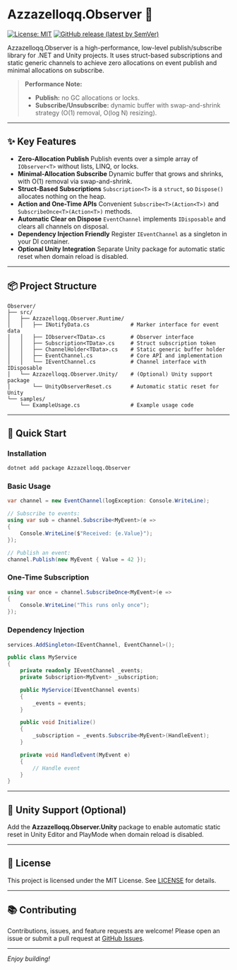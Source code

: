 # Azzazelloqq.Observer 🚀

[![License: MIT](https://img.shields.io/badge/License-MIT-yellow.svg?style=flat-square)](LICENSE)
[![GitHub release (latest by SemVer)](https://img.shields.io/github/release/Azzazelloqq/Observer.svg?style=flat-square\&cacheSeconds=86400)](https://github.com/Azzazelloqq/Observer/releases)

Azzazelloqq.Observer is a high-performance, low-level publish/subscribe library for .NET and Unity projects. It uses struct-based subscriptions and static generic channels to achieve zero allocations on event publish and minimal allocations on subscribe.

> **Performance Note:**
>
> * **Publish:** no GC allocations or locks.
> * **Subscribe/Unsubscribe:** dynamic buffer with swap-and-shrink strategy (O(1) removal, O(log N) resizing).

---

## ✨ Key Features

* **Zero-Allocation Publish**
  Publish events over a simple array of `IObserver<T>` without lists, LINQ, or locks.
* **Minimal-Allocation Subscribe**
  Dynamic buffer that grows and shrinks, with O(1) removal via swap-and-shrink.
* **Struct-Based Subscriptions**
  `Subscription<T>` is a `struct`, so `Dispose()` allocates nothing on the heap.
* **Action and One-Time APIs**
  Convenient `Subscribe<T>(Action<T>)` and `SubscribeOnce<T>(Action<T>)` methods.
* **Automatic Clear on Dispose**
  `EventChannel` implements `IDisposable` and clears all channels on disposal.
* **Dependency Injection Friendly**
  Register `IEventChannel` as a singleton in your DI container.
* **Optional Unity Integration**
  Separate Unity package for automatic static reset when domain reload is disabled.

---

## 📦 Project Structure

```plaintext
Observer/
├── src/
│   ├── Azzazelloqq.Observer.Runtime/
│   │   ├── INotifyData.cs             # Marker interface for event data
│   │   ├── IObserver<TData>.cs        # Observer interface
│   │   ├── Subscription<TData>.cs     # Struct subscription token
│   │   ├── ChannelHolder<TData>.cs    # Static generic buffer holder
│   │   ├── EventChannel.cs            # Core API and implementation
│   │   └── IEventChannel.cs           # Channel interface with IDisposable
│   └── Azzazelloqq.Observer.Unity/    # (Optional) Unity support package
│       └── UnityObserverReset.cs      # Automatic static reset for Unity
└── samples/
    └── ExampleUsage.cs                # Example usage code
```

---

## 🚀 Quick Start

### Installation

```bash
dotnet add package Azzazelloqq.Observer
```

### Basic Usage

```csharp
var channel = new EventChannel(logException: Console.WriteLine);

// Subscribe to events:
using var sub = channel.Subscribe<MyEvent>(e =>
{
    Console.WriteLine($"Received: {e.Value}");
});

// Publish an event:
channel.Publish(new MyEvent { Value = 42 });
```

### One-Time Subscription

```csharp
using var once = channel.SubscribeOnce<MyEvent>(e =>
{
    Console.WriteLine("This runs only once");
});
```

### Dependency Injection

```csharp
services.AddSingleton<IEventChannel, EventChannel>();

public class MyService
{
    private readonly IEventChannel _events;
    private Subscription<MyEvent> _subscription;

    public MyService(IEventChannel events)
    {
        _events = events;
    }

    public void Initialize()
    {
        _subscription = _events.Subscribe<MyEvent>(HandleEvent);
    }

    private void HandleEvent(MyEvent e)
    {
        // Handle event
    }
}
```

---

## 🔧 Unity Support (Optional)

Add the **Azzazelloqq.Observer.Unity** package to enable automatic static reset in Unity Editor and PlayMode when domain reload is disabled.

---

## 📄 License

This project is licensed under the MIT License. See [LICENSE](LICENSE) for details.

---

## 📚 Contributing

Contributions, issues, and feature requests are welcome!
Please open an issue or submit a pull request at [GitHub Issues](https://github.com/Azzazelloqq/Observer/issues).

---

*Enjoy building!*
